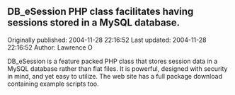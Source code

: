 ## DB_eSession PHP class facilitates having sessions stored in a MySQL database.

Originally published: 2004-11-28 22:16:52
Last updated: 2004-11-28 22:16:52
Author: Lawrence O

DB_eSession is a feature packed PHP class that stores session data in a MySQL database rather than flat files. It is powerful, designed with security in mind, and yet easy to utilize. The web site has a full package download containing example scripts too.